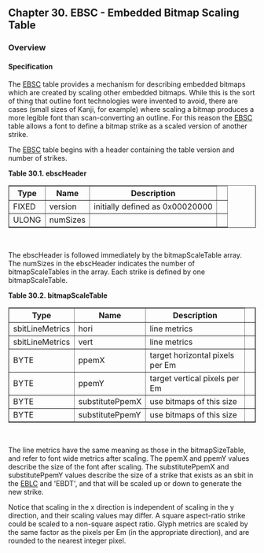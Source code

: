 <div xmlns="http://www.w3.org/1999/xhtml" class="chapter"><div class="titlepage"><div><div><h2 class="title"><a name="chapter.EBSC"></a>Chapter 30. EBSC - Embedded Bitmap Scaling Table</h2></div></div></div><div role="fragment" class="section"><div class="titlepage"><div><div><h3 class="title"><a name="idm483210013488"></a>Overview</h3></div></div></div><div role="specification" class="section"><div class="titlepage"><div><div><h4 class="title"><a name="section.31.1.1"></a>Specification</h4></div></div></div><p>The <a class="link" href="chapter.EBSC.html" title="Chapter 30. EBSC - Embedded Bitmap Scaling Table">EBSC</a> table provides a mechanism for describing
          embedded bitmaps which are created by scaling other embedded
          bitmaps. While this is the sort of thing that outline font
          technologies were invented to avoid, there are cases (small
          sizes of Kanji, for example) where scaling a bitmap produces
          a more legible font than scan-converting an outline. For
          this reason the <a class="link" href="chapter.EBSC.html" title="Chapter 30. EBSC - Embedded Bitmap Scaling Table">EBSC</a> table allows a font to define a
          bitmap strike as a scaled version of another strike.</p><p>The <a class="link" href="chapter.EBSC.html" title="Chapter 30. EBSC - Embedded Bitmap Scaling Table">EBSC</a> table begins with a header containing the
          table version and number of strikes.</p><div class="table"><a name="idm483210008432"></a><p class="title"><strong>Table 30.1. ebscHeader</strong></p><div class="table-contents"><table class="table" summary="ebscHeader" border="1"><colgroup><col/><col/><col/><col/></colgroup><thead><tr><th>Type</th><th>Name</th><th>Description</th><td class="auto-generated"> </td></tr></thead><tbody><tr><td>FIXED</td><td>version</td><td>initially defined as 0x00020000</td><td class="auto-generated"> </td></tr><tr><td>ULONG</td><td>numSizes</td><td> </td><td class="auto-generated"> </td></tr></tbody></table></div></div><br class="table-break"/><p>The ebscHeader is followed immediately by the
          bitmapScaleTable array. The numSizes in the ebscHeader
          indicates the number of bitmapScaleTables in the array. Each
          strike is defined by one bitmapScaleTable.</p><div class="table"><a name="idm483210002704"></a><p class="title"><strong>Table 30.2. bitmapScaleTable</strong></p><div class="table-contents"><table class="table" summary="bitmapScaleTable" border="1"><colgroup><col/><col/><col/><col/></colgroup><thead><tr><th>Type</th><th>Name</th><th>Description</th><td class="auto-generated"> </td></tr></thead><tbody><tr><td>sbitLineMetrics</td><td>hori</td><td>line metrics</td><td class="auto-generated"> </td></tr><tr><td>sbitLineMetrics</td><td>vert</td><td>line metrics</td><td class="auto-generated"> </td></tr><tr><td>BYTE</td><td>ppemX</td><td>target horizontal pixels per Em</td><td class="auto-generated"> </td></tr><tr><td>BYTE</td><td>ppemY</td><td>target vertical pixels per Em</td><td class="auto-generated"> </td></tr><tr><td>BYTE</td><td>substitutePpemX</td><td>use bitmaps of this size</td><td class="auto-generated"> </td></tr><tr><td>BYTE</td><td>substitutePpemY</td><td>use bitmaps of this size</td><td class="auto-generated"> </td></tr></tbody></table></div></div><br class="table-break"/><p>The line metrics have the same meaning as those in the
          bitmapSizeTable, and refer to font wide metrics after
          scaling. The ppemX and ppemY values describe the size of the
          font after scaling. The substitutePpemX and substitutePpemY
          values describe the size of a strike that exists as an sbit
          in the <a class="link" href="chapter.EBLC.html" title="Chapter 29. EBLC - Embedded Bitmap Location Table">EBLC</a> and 'EBDT', and that will be scaled up or down
          to generate the new strike.</p><p>Notice that scaling in the x direction is independent of
          scaling in the y direction, and their scaling values may
          differ. A square aspect-ratio strike could be scaled to a
          non-square aspect ratio. Glyph metrics are scaled by the
          same factor as the pixels per Em (in the appropriate
          direction), and are rounded to the nearest integer
          pixel.</p></div></div></div>